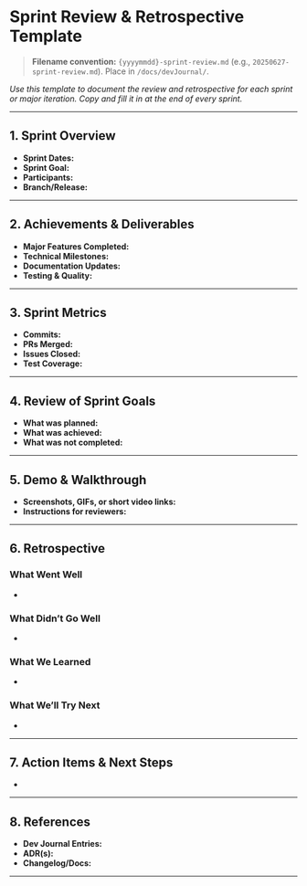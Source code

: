 # Sprint Review & Retrospective Template

> **Filename convention:** `{yyyymmdd}-sprint-review.md` (e.g., `20250627-sprint-review.md`). Place in `/docs/devJournal/`.


_Use this template to document the review and retrospective for each sprint or major iteration. Copy and fill it in at the end of every sprint._

---

## 1. Sprint Overview
- **Sprint Dates:**
- **Sprint Goal:**
- **Participants:**
- **Branch/Release:**

---

## 2. Achievements & Deliverables
- **Major Features Completed:**
- **Technical Milestones:**
- **Documentation Updates:**
- **Testing & Quality:**

---

## 3. Sprint Metrics
- **Commits:**
- **PRs Merged:**
- **Issues Closed:**
- **Test Coverage:**

---

## 4. Review of Sprint Goals
- **What was planned:**
- **What was achieved:**
- **What was not completed:**

---

## 5. Demo & Walkthrough
- **Screenshots, GIFs, or short video links:**
- **Instructions for reviewers:**

---

## 6. Retrospective
### What Went Well
- 
### What Didn’t Go Well
- 
### What We Learned
- 
### What We’ll Try Next
- 

---

## 7. Action Items & Next Steps
- 

---

## 8. References
- **Dev Journal Entries:**
- **ADR(s):**
- **Changelog/Docs:**

---
